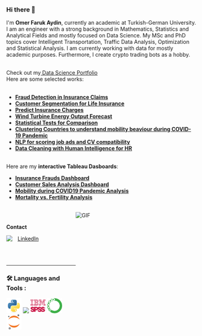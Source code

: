 ### Hi there 👋

I'm **Omer Faruk Aydin**, currently an academic at Turkish-German University. I am an engineer with a strong background in Mathematics, Statistics and Analytical Fields and mostly focused on Data Science. My MSc and PhD topics cover Intelligent Transportation, Traffic Data Analysis, Optimization and Statistical Analysis. I am currently working with data for mostly academic purposes. Furthermore, I create crypto trading bots as a hobby. 

<br>
Check out my<a href="https://github.com/DrFarukAydin/data-science-portfolio"> Data Science Portfolio</a><br>
Here are some selected works:
<br><br>

- <a href="https://github.com/DrFarukAydin/data-science-portfolio/blob/main/end-to-end-projects/insurance_fraud.ipynb">**Fraud Detection in Insurance Claims** <a> 
 - <a href="https://github.com/DrFarukAydin/data-science-portfolio/blob/main/end-to-end-projects/insurance_customer_segmentation.ipynb">**Customer Segmentation for Life Insurance** <a> 
  - <a href="https://github.com/DrFarukAydin/data-science-portfolio/blob/main/end-to-end-projects/insurance_predict_charges.ipynb">**Predict Insurance Charges** <a> 
- <a href="https://github.com/DrFarukAydin/data-science-portfolio/blob/main/machine-learning/regression-wind-turbine.ipynb">**Wind Turbine Energy Output Forecast** <a> 
- <a href="https://github.com/DrFarukAydin/data-science-portfolio/blob/main/statistical-analysis/mobility-statistical-tests.ipynb">**Statistical Tests for Comparison** <a> 
- <a href="https://github.com/DrFarukAydin/data-science-portfolio/blob/main/machine-learning/mobility-cluster.ipynb">**Clustering Countries to understand mobility beaviour during COVID-19 Pandemic** <a>
- <a href="https://github.com/DrFarukAydin/data-science-portfolio/blob/main/machine-learning/NLP.ipynb">**NLP for scoring job ads and CV compatibility** <a>
- <a href="https://github.com/DrFarukAydin/data-science-portfolio/blob/main/data-collection-merging-and-cleaning/data-cleaning-for-hr-classification.ipynb">**Data Cleaning with Human Intelligence for HR** <a>
<br><br>
 
 Here are my **interactive Tableau Dasboards**:
 - <a href="https://public.tableau.com/app/profile/omer.faruk.aydin/viz/InsuranceFraudsDashboard/Dashboard1?publish=yes">**Insurance Frauds Dashboard** <a> 
 - <a href="https://public.tableau.com/app/profile/omer.faruk.aydin/viz/CustomerAnalysis_16777789488520/Dashboard">**Customer Sales Analysis Dashboard** <a> 
 - <a href="https://public.tableau.com/app/profile/omer.faruk.aydin/viz/COVID19_Mobility/FuelPrice">**Mobility during COVID19 Pandemic Analysis** <a> 
 - <a href="https://public.tableau.com/app/profile/omer.faruk.aydin/viz/Mortalityvs_FertilityintheWorld/mortality_fertility">**Mortality vs. Fertility Analysis** <a> 
<br><br>


<img align="right" alt="GIF" src="https://media.giphy.com/media/3oKIPEqDGUULpEU0aQ/giphy.gif?raw=true" width="320" height="320"/>
<br>

**Contact**
 
<a href="https://www.linkedin.com/in/faruk-aydin-0350a459/"><img align="left"  width="30px" src="https://cdn2.iconfinder.com/data/icons/social-media-icons-23/800/linkedin-512.png"/> LinkedIn</a> 

 <br>


<br>

---

### :hammer_and_wrench: Languages and Tools :

<code><img height="40" src="https://github.com/devicons/devicon/blob/master/icons/python/python-original.svg"></code>
<code><img height="40" src="https://promto.com/wp-content/uploads/2019/08/icon-tableau-1.png"></code>
<code><img height="40" src="https://github.com/devicons/devicon/blob/master/icons/spss/spss-plain.svg"></code>
<code><img height="40" src="https://github.com/devicons/devicon/blob/master/icons/anaconda/anaconda-original.svg"></code>
<code><img height="40" src="https://github.com/devicons/devicon/blob/master/icons/jupyter/jupyter-original.svg"></code>





<br>
<br>







<!--
**DrFarukAydin/DrFarukAydin** is a ✨ _special_ ✨ repository because its `README.md` (this file) appears on your GitHub profile.

Here are some ideas to get you started:

- 🔭 I’m currently working on ...
- 🌱 I’m currently learning ...
- 👯 I’m looking to collaborate on ...
- 🤔 I’m looking for help with ...
- 💬 Ask me about ...
- 📫 How to reach me: ...
- 😄 Pronouns: ...
- ⚡ Fun fact: ...
-->
